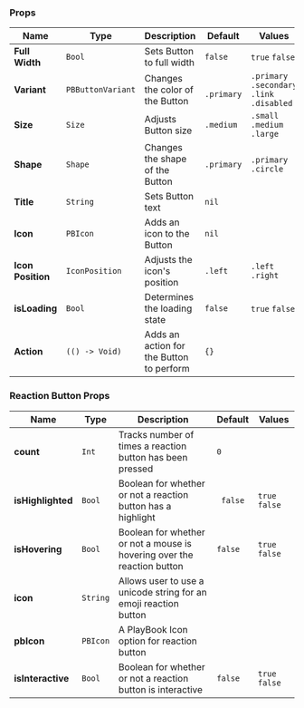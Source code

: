 ### Props
| Name | Type | Description | Default | Values |
| --- | ----------- | --------- | --------- | --------- |
| **Full Width** | `Bool` | Sets Button to full width | `false` | `true` `false` |
| **Variant** | `PBButtonVariant` | Changes the color of the Button | ` .primary` | `.primary` `.secondary` `.link` `.disabled` |
| **Size** | `Size` | Adjusts Button size | `.medium` | `.small` `.medium` `.large` |
| **Shape** | `Shape` | Changes the shape of the Button  | `.primary` | `.primary` `.circle` |
| **Title** | `String` | Sets Button text | `nil` |  |
| **Icon** | `PBIcon` | Adds an icon to the Button | `nil` |  |
| **Icon Position** | `IconPosition` | Adjusts the icon's position | `.left` | `.left` `.right` |
| **isLoading** | `Bool` | Determines the loading state | `false` | `true` `false` |
| **Action** | `(() -> Void)` | Adds an action for the Button to perform | `{}` |  |

### Reaction Button Props
| Name | Type | Description | Default | Values |
| --- | ----------- | --------- | --------- | --------- |
| **count** | `Int` | Tracks number of times a reaction button has been pressed | `0` |  |
| **isHighlighted** | `Bool` | Boolean for whether or not a reaction button has a highlight | ` false` | `true` `false` |
| **isHovering** | `Bool` | Boolean for whether or not a mouse is hovering over the reaction button | `false` | `true` `false` |
| **icon** | `String` | Allows user to use a unicode string for an emoji reaction button |  |  |
| **pbIcon** | `PBIcon` | A PlayBook Icon option for reaction button | |  |
| **isInteractive** | `Bool` | Boolean for whether or not a reaction button is interactive | `false` | `true` `false` |

